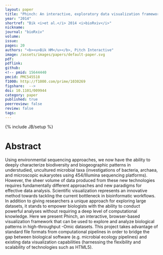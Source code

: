 ```yaml
---
layout: paper
title: "Phinch: An interactive, exploratory data visualization framework for –Omic datasets"
year: "2014"
shortref: "Bik <i>et al.</i> 2014 <i>bioRxiv</i>"
nickname: 
journal: "bioRxiv"
volume: 
issue: 
pages: 20
authors: "<b><u>Bik HM</u></b>, Pitch Interactive"
image: /assets/images/papers/default-paper.svg
pdf: 
pdflink:
github: 
<!-- pmid: 15644440
pmcid: PMC545518
f1000: http://f1000.com/prime/1030269
figshare:  -->
doi: 10.1101/009944
category: paper
published: true
peerreview: false
review: false
tags: 
---
```

{% include JB/setup %}

# Abstract

Using environmental sequencing approaches, we now have the ability to deeply characterize biodiversity and biogeographic patterns in understudied, uncultured microbial taxa (investigations of bacteria, archaea, and microscopic eukaryotes using 454/Illumina sequencing platforms). However, the sheer volume of data produced from these new technologies requires fundamentally different approaches and new paradigms for effective data analysis. Scientific visualization represents an innovative method towards tackling the current bottleneck in bioinformatic workflows. In addition to giving researchers a unique approach for exploring large datasets, it stands to empower biologists with the ability to conduct powerful analyses without requiring a deep level of computational knowledge. Here we present Phinch, an interactive, browser-based visualization framework that can be used to explore and analyze biological patterns in high-throughput -Omic datasets. This project takes advantage of standard file formats from computational pipelines in order to bridge the gap between biological software (e.g. microbial ecology pipelines) and existing data visualization capabilities (harnessing the flexibility and scalability of technologies such as HTML5).

